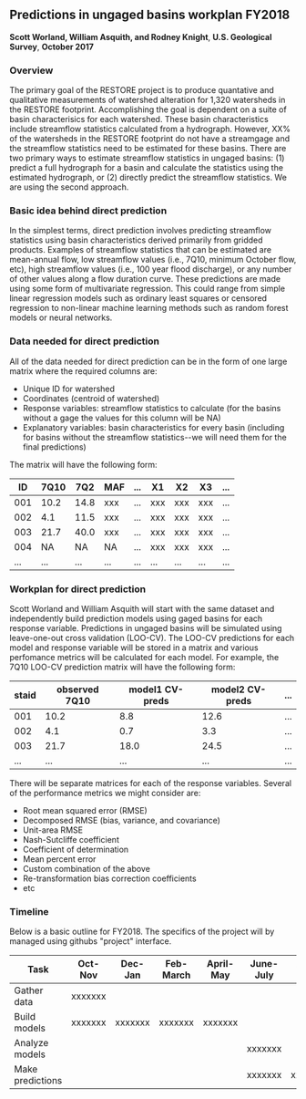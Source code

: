 
## Predictions in ungaged basins workplan FY2018
**Scott Worland, William Asquith, and Rodney Knight**,
**U.S. Geological Survey**,
**October 2017**

### Overview

The primary goal of the RESTORE project is to produce quantative and qualitative measurements of watershed alteration for 1,320 watersheds in the RESTORE footprint. Accomplishing the goal is dependent on a suite of basin characterisics for each watershed. These basin characteristics include streamflow statistics calculated from a hydrograph. However, XX% of the watersheds in the RESTORE footprint do not have a streamgage and the streamflow statistics need to be estimated for these basins. There are two primary ways to estimate streamflow statistics in ungaged basins: (1) predict a full hydrograph for a basin and calculate the statistics using the estimated hydrograph, or (2) directly predict the streamflow statistics. We are using the second approach.

### Basic idea behind direct prediction

In the simplest terms, direct prediction involves predicting streamflow statistics using basin characteristics derived primarily from gridded products. Examples of streamflow statistics that can be estimated are mean-annual flow, low streamflow values (i.e., 7Q10, minimum October flow, etc), high streamflow values (i.e., 100 year flood discharge), or any number of other values along a flow duration curve. These predictions are made using some form of multivariate regression. This could range from simple linear regression models such as ordinary least squares or censored regression to non-linear machine learning methods such as random forest models or neural networks.

### Data needed for direct prediction

All of the data needed for direct prediction can be in the form of one large matrix where the required columns are:

* Unique ID for watershed
* Coordinates (centroid of watershed)
* Response variables: streamflow statistics to calculate (for the basins without a gage the values for this column will be NA)
* Explanatory variables: basin characteristics for every basin (including for basins without the streamflow statistics--we will need them for the final predictions)

The matrix will have the following form:

| ID  | 7Q10 | 7Q2  | MAF | ... | X1  | X2  | X3  | ... |
|-----|------|------|-----|-----|-----|-----|-----|-----|
| 001 | 10.2 | 14.8 | xxx | ... | xxx | xxx | xxx | ... |
| 002 | 4.1  | 11.5 | xxx | ... | xxx | xxx | xxx | ... |
| 003 | 21.7 | 40.0 | xxx | ... | xxx | xxx | xxx | ... |
| 004 | NA   | NA   | NA  | ... | xxx | xxx | xxx | ... |
| ... | ...  | ...  | ... | ... | ... | ... | ... | ... |

### Workplan for direct prediction

Scott Worland and William Asquith will start with the same dataset and independently build prediction models using gaged basins for each response variable. Predictions in ungaged basins will be simulated using leave-one-out cross validation (LOO-CV). The LOO-CV predictions for each model and response variable will be stored in a matrix and various perfomance metrics will be calculated for each model. For example, the 7Q10 LOO-CV prediction matrix will have the following form:

| staid | observed 7Q10 | model1 CV-preds | model2 CV-preds | ... |
|-------|---------------|-----------------|-----------------|-----|
| 001   | 10.2          | 8.8             | 12.6            | ... |
| 002   | 4.1           | 0.7             | 3.3             | ... |
| 003   | 21.7          | 18.0            | 24.5            | ... |
| ...   | ...           | ...             | ...             | ... |

There will be separate matrices for each of the response variables. Several of the performance metrics we might consider are:

* Root mean squared error (RMSE)
* Decomposed RMSE (bias, variance, and covariance)
* Unit-area RMSE
* Nash-Sutcliffe coefficient
* Coefficient of determination
* Mean percent error
* Custom combination of the above
* Re-transformation bias correction coefficients
* etc

### Timeline

Below is a basic outline for FY2018. The specifics of the project will by managed using githubs "project" interface.

| Task             | Oct-Nov | Dec-Jan | Feb-March | April-May | June-July | Aug-Sept |
|------------------|---------|---------|-----------|-----------|-----------|----------|
| Gather data      | xxxxxxx |         |           |           |           |          |
| Build models     | xxxxxxx | xxxxxxx | xxxxxxx   | xxxxxxx   |           |          |
| Analyze models   |         |         |           |           | xxxxxxx   |          |
| Make predictions |         |         |           |           | xxxxxxx   | xxxxxxx  |





